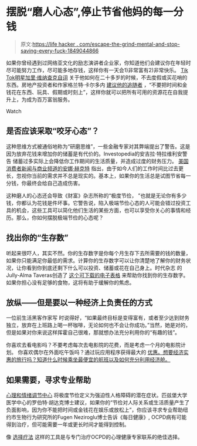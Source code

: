 # 摆脱“磨人心态”,停止节省他妈的每一分钱

> 原文:[https://life hacker . com/escape-the-grind-mental-and-stop-saving-every-fuck-1849044866](https://lifehacker.com/escape-the-grind-mentality-and-stop-saving-every-fuck-1849044866)

如果你曾经遇到过网络亚文化的励志演讲者企业家，你知道他们会建议你在年轻时尽可能努力工作，尽可能多地存钱，这样你有一天会1)非常富有2)非常快乐。 [Tik Tok明星加里·维纳查克自诩](https://www.garyvaynerchuk.com/much-money-made-twenties/) 关于他如何在二十多岁的时候，不去度假或买花哨的东西。房地产投资者和作家格兰特·卡尔多内 [建议他的追随者](https://www.facebook.com/grantcardonefan/photos/dont-spend-time-and-money-on-things-toys-holidays-or-moments-invest-in-the-sures/10154277003383563/) ，“不要把时间和金钱花在东西、玩具、假期或时刻上”，这样你就可以把所有可用的资源花在自我提升上，为成为百万富翁服务。

Watch

## 是否应该采取“咬牙心态”？

这种思维方式被通俗地称为“研磨思维”，一些金融专家对其弊端提出了警告。这是因为放弃花钱来增加你的储蓄是有代价的。Investopedia的安吉拉·特拉维利安警告 储蓄过多实际上会降低你工作期间的生活质量，并造成过度的财务压力。 [美国消费者新闻与商业频道的安娜·赫克特](https://www.cnbc.com/2019/12/26/is-it-possible-to-save-too-much-for-retirement.html) 指出，由于如今人们的工作时间比过去更长，忽视你当前的需求并不总是现实的。基本上，如果你的生活总是试图节省每一分钱，你最终会给自己造成伤害。

这种磨人的心态还会导致《财富》杂志所称的“极度节俭， ”也就是无论你有多少钱，你都认为花钱是件坏事。它警告说，陷入极端节俭心态的人可能会错过投资工具的机会，这些工具可以简化他们生活的某些方面，也可以享受你关心的事情和经历。那么，你如何摆脱极端节俭的心态呢？

## 找出你的“生存数”

听起来很吓人，其实不然。你的生存数字是你每个月生存下去所需要的钱的数量，如果你只能满足你最低的需求。计算你的生存数字可以让你清楚地了解你的财务状况，让你看到你到底还剩下什么可以投资、储蓄或花在自己身上。时代杂志 的Jully-Alma Taveras创造了 [这个可下载的电子表格](https://docs.google.com/spreadsheets/d/1a3RYUvkf0Rqtr56JhGQyqxJ7sOhuCLIWYqj1v2u2igM/edit#gid=0) 来帮助你找到你的生存数字。如果你担心没有足够的食物，这将有助于缓解你的焦虑。

## 放纵——但是要以一种经济上负责任的方式

一位前生活黑客作家写 时说得好，“如果最终目标是变得富有，或者至少达到财务独立，放弃在上班路上喝一杯咖啡，无论如何也不会让你成功。”当然，她是对的，但是如果对你来说这样挥霍自己很难，那就想办法充分利用你的“有趣的钱”。

你喜欢去看电影吗？不要考虑每次去电影院的花费，而是考虑一个月的电影院计划。 你喜欢偶尔在外面吃午饭吗？通过玩应用程序获得最大的 [优惠。想要经济实惠的旅行吗？知道什么时候乘坐最便宜的航班以及如何充分利用经济舱。](https://lifehacker.com/the-best-fast-food-apps-for-getting-free-stuff-1848997670)

## 如果需要，寻求专业帮助

[心理和情绪调节中心](https://www.psychology-emotionregulation.ca/personality-disorders/obsessive-compulsive-personality-disorder/) 将极度节俭定义为强迫性人格障碍的潜在症状。匹兹堡大学医学中心的罗伯特·胡达克博士建议，如果你的“节俭对人际关系或生活质量产生了负面影响，因为你不能把时间或金钱花在娱乐或放松上”，你应该寻求专业帮助纽约市生物行为研究所的Fugen Neziroglu博士告诉《每日健康》, OCPD病有可能得到治疗，但可能需要一年或更长时间才能得到控制。

像 [选择疗法](https://www.choosingtherapy.com/obsessive-compulsive-personality-disorder/) 这样的工具是与专门治疗OCPD的心理健康专家联系的绝佳选择。
